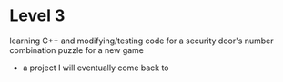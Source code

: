# Level 3
 learning C++ and modifying/testing code for a security door's number combination puzzle for a new game

 - a project I will eventually come back to
